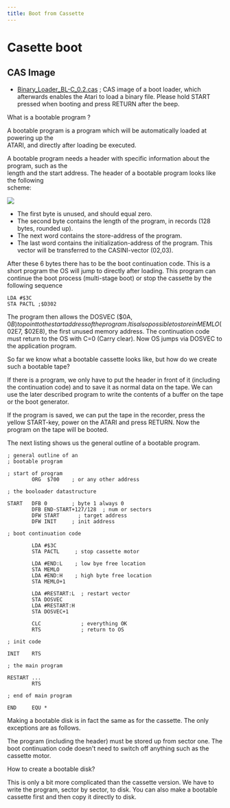```yaml
---
title: Boot from Cassette
---
```

# Casette boot  
  
## CAS Image  
- [Binary_Loader_BL-C_0.2.cas](attachments/Binary_Loader_BL-C_0.2.cas) ; CAS image of a boot loader, which afterwards enables the Atari to load a binary file. Please hold START pressed when booting and press RETURN after the beep.  
  
  
What is a bootable program ?  
  
A bootable program is a program which will be automatically loaded at powering up the  
ATARI, and directly after loading be executed.  
  
A bootable program needs a header with specific information about the program, such as the  
length and the start address. The header of a bootable program looks like the following  
scheme:  
  
![](attachments/casboot.png)  
  
  
  
- The first byte is unused, and should equal zero.  
- The second  byte contains the length of the program, in records (128  bytes, rounded up).  
- The next word contains the store-address of the program.  
- The last word contains the initialization-address of the program. This vector will be transferred to the CASINI-vector ($02,$03).  
  
After these 6 bytes there has to be the boot continuation code. This is a short program the OS will jump to directly after loading. This program can continue the boot process (multi-stage boot) or stop the cassette by the following sequence  
  
```
LDA #$3C 
STA PACTL ;$D302
```
  
The program then allows the DOSVEC ($0A, $0B) to point to the start address of the program. It is also possible to store in MEMLO ($02E7, $02E8), the first unused memory address. The continuation code must return to the OS with C=0 (Carry clear). Now OS jumps via DOSVEC to the application program.  
  
So far we know what a bootable cassette looks like, but how do we create such a bootable tape?  
  
If there is a program, we only have to put the header in front of it (including the continuation code) and to save it as normal data on the tape. We can use the later described program to write the contents of a buffer on the tape or the boot generator.  
  
If the program is saved, we can put the tape in the recorder, press the yellow START-key, power on the ATARI and press RETURN. Now the program on the tape will be booted.  
  
The next listing shows us the general outline of a bootable program.  
  
```
; general outline of an
; bootable program

; start of program
        ORG  $700    ; or any other address

; the booloader datastructure

START   DFB 0        ; byte 1 always 0
        DFB END-START+127/128  ; num or sectors
        DFW START      ; target address
        DFW INIT     ; init address

; boot continuation code

        LDA #$3C
        STA PACTL     ; stop cassette motor

        LDA #END:L    ; low bye free location
        STA MEMLO
        LDA #END:H    ; high byte free location
        STA MEMLO+1

        LDA #RESTART:L  ; restart vector
        STA DOSVEC
        LDA #RESTART:H
        STA DOSVEC+1

        CLC             ; everything OK
        RTS             ; return to OS

; init code

INIT    RTS

; the main program

RESTART ...
        RTS

; end of main program

END     EQU *

```
  
Making a bootable disk is in fact the same as for the cassette. The only exceptions are as follows.  
  
The program (including the header) must be stored up from sector one. The boot continuation code doesn't need to switch off anything such as the cassette motor.  
  
How to create a bootable disk?  
  
This is only a bit more complicated than the cassette version. We have to write the program, sector by sector, to disk. You can also make a bootable cassette first and then copy it directly to disk.  
